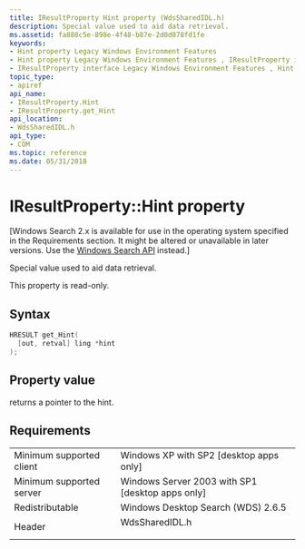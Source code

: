 ```yaml
---
title: IResultProperty Hint property (WdsSharedIDL.h)
description: Special value used to aid data retrieval.
ms.assetid: fa888c5e-898e-4f48-b87e-2d0d078fd1fe
keywords:
- Hint property Legacy Windows Environment Features
- Hint property Legacy Windows Environment Features , IResultProperty interface
- IResultProperty interface Legacy Windows Environment Features , Hint property
topic_type:
- apiref
api_name:
- IResultProperty.Hint
- IResultProperty.get_Hint
api_location:
- WdsSharedIDL.h
api_type:
- COM
ms.topic: reference
ms.date: 05/31/2018
---
```


# IResultProperty::Hint property

\[Windows Search 2.x is available for use in the operating system specified in the Requirements section. It might be altered or unavailable in later versions. Use the [Windows Search API](https://docs.microsoft.com/windows/desktop/search/-search-reference-entry-page) instead.\]

Special value used to aid data retrieval.

This property is read-only.

## Syntax


```C++
HRESULT get_Hint(
  [out, retval] ling *hint
);
```



## Property value

returns a pointer to the hint.

## Requirements



|                                     |                                                                                           |
|-------------------------------------|-------------------------------------------------------------------------------------------|
| Minimum supported client<br/> | Windows XP with SP2 \[desktop apps only\]<br/>                                      |
| Minimum supported server<br/> | Windows Server 2003 with SP1 \[desktop apps only\]<br/>                             |
| Redistributable<br/>          | Windows Desktop Search (WDS) 2.6.5<br/>                                             |
| Header<br/>                   | <dl> <dt>WdsSharedIDL.h</dt> </dl> |



 

 





